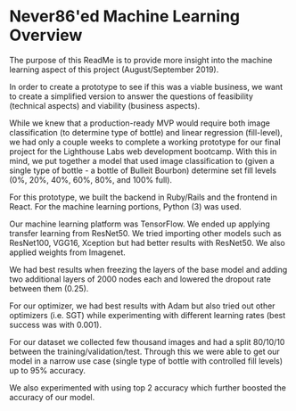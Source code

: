 # Never86'ed Machine Learning Overview

The purpose of this ReadMe is to provide more insight into the machine learning aspect of this project (August/September 2019).

In order to create a prototype to see if this was a viable business, we want to create a simplified version to answer the questions of feasibility (technical aspects) and viability (business aspects).

While we knew that a production-ready MVP would require both image classification (to determine type of bottle) and linear regression (fill-level), we had only a couple weeks to complete a working prototype for our final project for the Lighthouse Labs web development bootcamp. With this in mind, we put together a model that used image classification to (given a single type of bottle  - a bottle of Bulleit Bourbon) determine set fill levels (0%, 20%, 40%, 60%, 80%, and 100% full).

For this prototype, we built the backend in Ruby/Rails and the frontend in React. For the machine learning portions, Python (3) was used. 

Our machine learning platform was TensorFlow. 
We ended up applying transfer learning from ResNet50. We tried importing other models such as ResNet100, VGG16, Xception but had better results with ResNet50. We also applied weights from Imagenet.

We had best results when freezing the layers of the base model and adding two additional layers of 2000 nodes each and lowered the dropout rate between them (0.25).

For our optimizer, we had best results with Adam but also tried out other optimizers (i.e. SGT) while experimenting with different learning rates (best success was with 0.001).

For our dataset we collected few thousand images and had a split 80/10/10 between the training/validation/test. Through this we were able to get our model in a narrow use case (single type of bottle with controlled fill levels) up to 95% accuracy.

We also experimented with using top 2 accuracy which further boosted the accuracy of our model.


